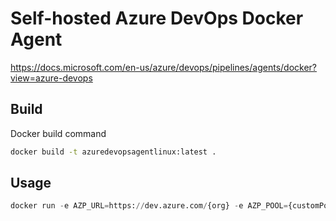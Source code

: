 # Self-hosted Azure DevOps Docker Agent

https://docs.microsoft.com/en-us/azure/devops/pipelines/agents/docker?view=azure-devops

## Build

Docker build command

```bash
docker build -t azuredevopsagentlinux:latest .
```

## Usage

```python
docker run -e AZP_URL=https://dev.azure.com/{org} -e AZP_POOL={customPoolName} -e AZP_TOKEN={PAT} -e AZP_AGENT_NAME={agentName} azuredevopsagentlinux:latest
```